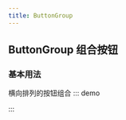 ```yaml
---
title: ButtonGroup  
---
```


## ButtonGroup  组合按钮
### 基本用法
横向排列的按钮组合
::: demo
<template>
   <v-group>
    <v-button icon="left"></v-button>
    <v-button>Back</v-button>
    <v-button>Go</v-button>
    <v-button>Prev</v-button>
    <v-button icon="right"></v-button>
   </v-group> 
</template>

<script>
import Button from '../../src/basic/button'
import ButtonGroup from '../../src/basic/button-group'
export default {
    components: {
        'v-button': Button,
        'v-group':ButtonGroup
    }
}
</script>
:::